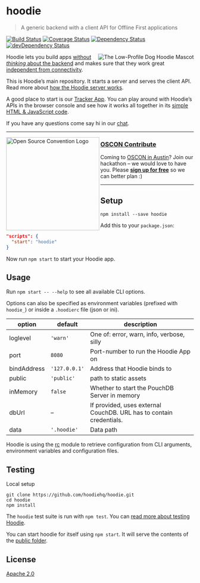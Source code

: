# hoodie

> A generic backend with a client API for Offline First applications

[![Build Status](https://travis-ci.org/hoodiehq/hoodie.svg?branch=master)](https://travis-ci.org/hoodiehq/hoodie)
[![Coverage Status](https://coveralls.io/repos/hoodiehq/hoodie/badge.svg?branch=master)](https://coveralls.io/r/hoodiehq/hoodie?branch=master)
[![Dependency Status](https://david-dm.org/hoodiehq/hoodie.svg)](https://david-dm.org/hoodiehq/hoodie)
[![devDependency Status](https://david-dm.org/hoodiehq/hoodie/dev-status.svg)](https://david-dm.org/hoodiehq/hoodie#info=devDependencies)

<a href="http://hood.ie/animals/#low-profile-dog"><img src="https://avatars1.githubusercontent.com/u/1888826?v=3&s=200"
 alt="The Low-Profile Dog Hoodie Mascot" title="The Low-Profile Dog Hoodie Mascot" align="right" /></a>

Hoodie lets you build apps [without _thinking_ about the backend](http://nobackend.org/)
and makes sure that they work great [independent from connectivity](http://offlinefirst.org/).

This is Hoodie’s main repository. It starts a server and serves the client API.
Read more about [how the Hoodie server works](server).

A good place to start is our [Tracker App](https://github.com/hoodiehq/hoodie-app-tracker).
You can play around with Hoodie’s APIs in the browser console and see how it
works all together in its [simple HTML & JavaScript code](https://github.com/hoodiehq/hoodie-app-tracker/tree/master/public).

If you have any questions come say hi in our [chat](http://hood.ie/chat/).

---

<a href="http://conferences.oreilly.com/oscon/open-source-us/public/schedule/detail/51586" title="OSCON Contribute"><img alt="Open Source Convention Logo" src="https://cloud.githubusercontent.com/assets/39992/15275708/08695d6a-1aa1-11e6-9b62-9597fd6acbc3.png" align="left" width="250"></a>

### [OSCON Contribute](http://conferences.oreilly.com/oscon/open-source-us)

Coming to [OSCON in Austin](http://conferences.oreilly.com/oscon/open-source-us)? Join our hackathon – we would love to have you. Please **[sign up for free](https://ti.to/hoodie/oscon-meet-the-hoodies/)** so we can better plan :) 

---

## Setup

`npm install --save hoodie`

<!--
  TODO: automate package.json update using postinstall
        https://github.com/hoodiehq/hoodie/issues/477
-->
Add this to your `package.json`:

```json
"scripts": {
  "start": "hoodie"
}
```

Now run `npm start` to start your Hoodie app.

## Usage

Run `npm start -- --help` to see all available CLI options.

Options can also be specified as environment variables (prefixed with `hoodie_`) or inside a `.hoodierc` file (json or ini).

option        | default       | description
------------- | ------------- | -------------
loglevel      | `'warn'`      | One of: error, warn, info, verbose, silly
port          | `8080`        | Port-number to run the Hoodie App on
bindAddress   | `'127.0.0.1'` | Address that Hoodie binds to
public        | `'public'`    | path to static assets
inMemory      | `false`       | Whether to start the PouchDB Server in memory
dbUrl         | –             | If provided, uses external CouchDB. URL has to contain credentials.
data          | `'.hoodie'`   | Data path

Hoodie is using the [rc](https://www.npmjs.com/package/rc) module to retrieve
configuration from CLI arguments, environment variables and configuration files.

## Testing

Local setup

```
git clone https://github.com/hoodiehq/hoodie.git
cd hoodie
npm install
```

The `hoodie` test suite is run with `npm test`.
You can [read more about testing Hoodie](test).

You can start hoodie for itself using `npm start`. It will  serve the contents
of the [public folder](public).

## License

[Apache 2.0](LICENSE)
